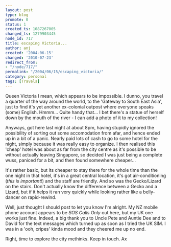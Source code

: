 ```yaml
---
layout: post
type: blog
promote: 0
status: 1
created_ts: 1087267005
changed_ts: 1279903445
node_id: 717
title: escaping Victoria...
author: anj
created: '2004-06-15'
changed: '2010-07-23'
redirect_from:
- "/node/717/"
permalink: "/2004/06/15/escaping_victoria/"
category: personal
tags: [Travels]
---
```

Queen Victoria I mean, which appears to be impossible.  I dunno, you travel a quarter of the way around the world, to the 'Gateway to South East Asia', just to find it's yet another ex-colonial outpost where everyone speaks (some) English.  Hmmm...  Quite handy that...  I bet there's a statue of herself down by the mouth of the river - I can add a photo of it to my collection! 

Anyways, got here last night at about 8pm, having stupidly ignored the possibility of sorting out some accomodation from afar, and hence ended up in a bit of a panic.  Nearly paid lots of cash to go to some hotel for the night, simply because it was really easy to organize.  I then realised this 'cheap' hotel was about as far from the city centre as it's possible to be without actually leaving Singapore, so decided I was just being a complete wuss, paniced for a bit, and then found somewhere cheaper...  

It's rather basic, but its cheaper to stay there for the whole time than the one night in that hotel, it's in a great central location, it's got air-conditioning (_this is important!_) and the staff are friendly.  And so was the Gecko/Lizard on the stairs.  Don't actually know the difference between a Gecko and a Lizard, but if it helps it ran very quickly while looking rather like a belly-dancer on rapid-rewind.

Well, just thought I should post to let you know I'm alright.  My NZ mobile phone account appears to be _SOS Calls Only_ out here, but my UK one works just fine.  Indeed, a big thank you to Uncle Pete and Auntie Dee and to David for the text messages which turned up as soon as I tried the UK SIM.  I was in a 'ooh, cripes' kinda mood and they cheered me up no end.

Right, time to explore the city methinks.  Keep in touch.
Ax
